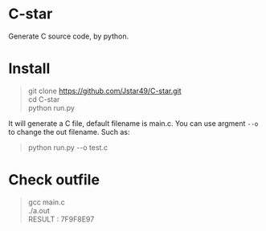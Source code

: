 # C-star
Generate C source code, by python.

# Install

> git clone https://github.com/Jstar49/C-star.git  
> cd C-star  
> python run.py  

It will generate a C file, default filename is main.c. You can use argment `--o` to change the out filename. Such as:  
> python run.py --o test.c  

# Check outfile

> gcc main.c  
> ./a.out  
> RESULT : 7F9F8E97  